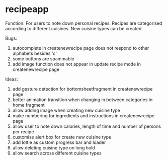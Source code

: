 # recipeapp

Function:
For users to note down personal recipes. Recipes are categorised according to different cuisines. New cuisine types can be created.

Bugs:
1. autocomplete in createnewrecipe page does not respond to other alphabets besides 'c'
2. some buttons are spammable
3. add image function does not appear in update recipe mode in createnewrecipe page

Ideas:
1. add gesture detection for bottomsheetfragment in createnewrecipe page
2. better animation transition when changing in between categories in home fragment
3. allow adding image when creating new cuisine type
4. make numbering for ingredients and instructions in createnewrecipe page
5. allow user to note down calories, length of time and number of persons per recipe
6. customise alert box for create new cuisine type
7. add lottie as custom progress bar and loader
8. allow deleting cuisine type on long hold
9. allow search across different cuisine types
